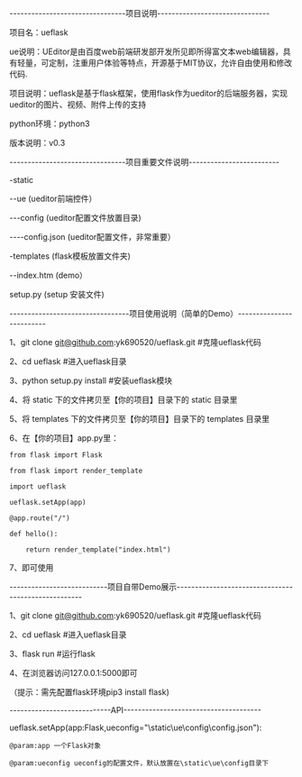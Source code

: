 --------------------------------项目说明-------------------------------

项目名：ueflask

ue说明：UEditor是由百度web前端研发部开发所见即所得富文本web编辑器，具有轻量，可定制，注重用户体验等特点，开源基于MIT协议，允许自由使用和修改代码.

项目说明：ueflask是基于flask框架，使用flask作为ueditor的后端服务器，实现ueditor的图片、视频、附件上传的支持

python环境：python3

版本说明：v0.3

--------------------------------项目重要文件说明-------------------------

-static

--ue       (ueditor前端控件）

---config   (ueditor配置文件放置目录)

----config.json   (ueditor配置文件，非常重要）


-templates           (flask模板放置文件夹)

--index.htm       (demo）


setup.py    (setup 安装文件)

---------------------------------项目使用说明（简单的Demo）-------------------------

1、git clone git@github.com:yk690520/ueflask.git           #克隆ueflask代码

2、cd ueflask                 #进入ueflask目录

3、python setup.py install            #安装ueflask模块

4、将 static 下的文件拷贝至【你的项目】目录下的 static 目录里

5、将 templates 下的文件拷贝至【你的项目】目录下的 templates 目录里

6、在【你的项目】app.py里：

    from flask import Flask

    from flask import render_template

    import ueflask

    ueflask.setApp(app)

    @app.route("/")

    def hello():

        return render_template("index.html")


7、即可使用

---------------------------项目自带Demo展示----------------------------------------------------

1、git clone git@github.com:yk690520/ueflask.git           #克隆ueflask代码

2、cd ueflask                     #进入ueflask目录

3、flask run                       #运行flask

4、在浏览器访问127.0.0.1:5000即可

（提示：需先配置flask环境pip3 install flask)

----------------------------API--------------------------------------

ueflask.setApp(app:Flask,ueconfig="\static\ue\config\config.json"):

    @param:app 一个Flask对象

    @param:ueconfig ueconfig的配置文件，默认放置在\static\ue\config目录下
